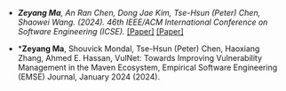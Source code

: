 
- *<strong><strong>Zeyang Ma</strong></strong>, An Ran Chen, Dong Jae Kim, Tse-Hsun (Peter) Chen, Shaowei Wang. (2024). 46th IEEE/ACM International Conference on Software Engineering (ICSE).* [[Paper]](https://arxiv.org/abs/2310.01037) [[Paper]](../paper/LLMParser.pdf)
  
- *<strong><strong>Zeyang Ma</strong></strong>, Shouvick Mondal, Tse-Hsun (Peter) Chen, Haoxiang Zhang, Ahmed E. Hassan, VulNet: Towards Improving Vulnerability Management in the Maven Ecosystem, Empirical Software Engineering (EMSE) Journal, January 2024 (2024).
